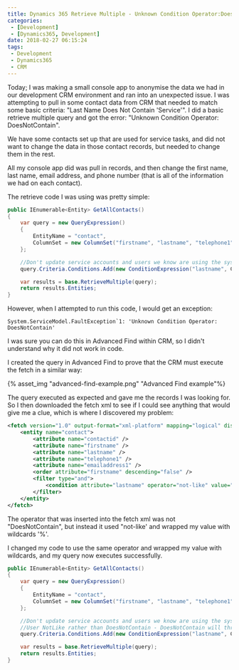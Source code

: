 ```yaml
---
title: Dynamics 365 Retrieve Multiple - Unknown Condition Operator:DoesNotContain
categories:
 - [Development]
 - [Dynamics365, Development]
date: 2018-02-27 06:15:24
tags:
 - Development
 - Dynamics365
 - CRM
---
```


Today; I was making a small console app to anonymise the data we had in our development CRM environment and ran into an unexpected issue. I was attempting to pull in some contact data from CRM that needed to match some basic criteria: "Last Name Does Not Contain 'Service'". I did a basic retrieve multiple query and got the error: "Unknown Condition Operator: DoesNotContain". 
<!-- more --> 

We have some contacts set up that are used for service tasks, and did not want to change the data in those contact records, but needed to change them in the rest.

All my console app did was pull in records, and then change the first name, last name, email address, and phone number (that is all of the information we had on each contact).

The retrieve code I was using was pretty simple:

```csharp
public IEnumerable<Entity> GetAllContacts()
{
    var query = new QueryExpression()
    {
        EntityName = "contact",
        ColumnSet = new ColumnSet("firstname", "lastname", "telephone1", "emailaddress1")
    };

    //Don't update service accounts and users we know are using the system
    query.Criteria.Conditions.Add(new ConditionExpression("lastname", ConditionOperator.DoesNotContain, "Service"));

    var results = base.RetrieveMultiple(query);
    return results.Entities;
}
```

However, when I attempted to run this code, I would get an exception:
```
System.ServiceModel.FaultException`1: 'Unknown Condition Operator: DoesNotContain'
```

I was sure you can do this in Advanced Find within CRM, so I didn't understand why it did not work in code.

I created the query in Advanced Find to prove that the CRM must execute the fetch in a similar way:

{% asset_img "advanced-find-example.png" "Advanced Find example"%}

The query executed as expected and gave me the records I was looking for. So I then downloaded the fetch xml to see if I could see anything that would give me a clue, which is where I discovered my problem:

```xml
<fetch version="1.0" output-format="xml-platform" mapping="logical" distinct="false">
    <entity name="contact">
        <attribute name="contactid" />
        <attribute name="firstname" />
        <attribute name="lastname" />
        <attribute name="telephone1" />    
        <attribute name="emailaddress1" />
        <order attribute="firstname" descending="false" />
        <filter type="and">
            <condition attribute="lastname" operator="not-like" value="%Service%" />
        </filter>
    </entity>
</fetch>
```
The operator that was inserted into the fetch xml was not "DoesNotContain", but instead it used "not-like' and wrapped my value with wildcards '%'.

I changed my code to use the same operator and wrapped my value with wildcards, and my query now executes successfully.

```csharp
public IEnumerable<Entity> GetAllContacts()
{
    var query = new QueryExpression()
    {
        EntityName = "contact",
        ColumnSet = new ColumnSet("firstname", "lastname", "telephone1", "emailaddress1")
    };

    //Don't update service accounts and users we know are using the system
    //User NotLike rather than DoesNotContain - DoesNotContain will throw an exception.
    query.Criteria.Conditions.Add(new ConditionExpression("lastname", ConditionOperator.NotLike, "%Service%"));

    var results = base.RetrieveMultiple(query);
    return results.Entities;
}
```